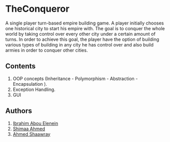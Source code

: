 # TheConqueror
A single player turn-based empire building game. A player
initially chooses one historical city to start his empire with. The goal is to conquer the whole
world by taking control over every other city under a certain amount of turns. In order to
achieve this goal, the player have the option of building various types of building in any city he has control over and also build armies in order to conquer other cities.

## Contents 
1. OOP concepts (Inheritance - Polymorphism - Abstraction - Encapsulation ).
2. Exception Handling.
3. GUI 

## Authors 
1. [Ibrahim Abou Elenein](https://github.com/aboueleyes)
2. [Shimaa Ahmed](https://github.com/ShimaaBetah)
3. [Ahmed Shaawray](https://github.com/shaarawy29)

